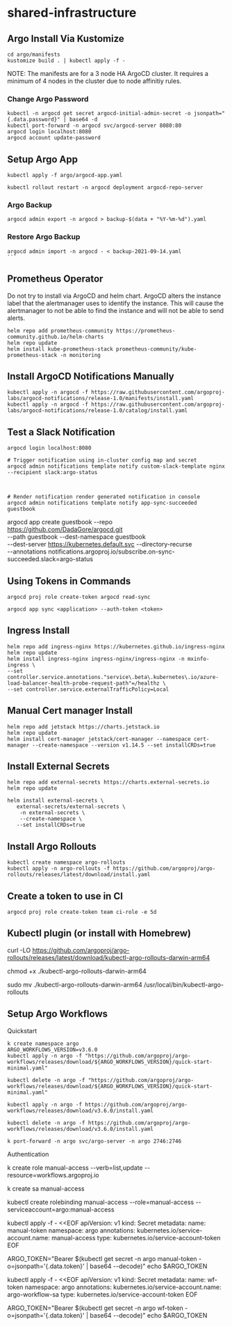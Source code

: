 # shared-infrastructure

## Argo Install Via Kustomize

```
cd argo/manifests
kustomize build . | kubectl apply -f -
```

NOTE: The manifests are for a 3 node HA ArgoCD cluster. It requires a minimum of 4 nodes in the cluster due to node affinitiy rules.

### Change Argo Password

```
kubectl -n argocd get secret argocd-initial-admin-secret -o jsonpath="{.data.password}" | base64 -d
kubectl port-forward -n argocd svc/argocd-server 8080:80
argocd login localhost:8080
argocd account update-password
```


## Setup Argo App

```
kubectl apply -f argo/argocd-app.yaml

kubectl rollout restart -n argocd deployment argocd-repo-server

```

### Argo Backup

```
argocd admin export -n argocd > backup-$(data + "%Y-%m-%d").yaml
```

### Restore Argo Backup

````
argocd admin import -n argocd - < backup-2021-09-14.yaml
```
````

## Prometheus Operator

Do not try to install via ArgoCD and helm chart. ArgoCD alters the instance label that the alertmanager uses to identify the instance. This will cause the alertmanager to not be able to find the instance and will not be able to send alerts.

```
helm repo add prometheus-community https://prometheus-community.github.io/helm-charts
helm repo update
helm install kube-prometheus-stack prometheus-community/kube-prometheus-stack -n monitoring

```

## Install ArgoCD Notifications Manually

```
kubectl apply -n argocd -f https://raw.githubusercontent.com/argoproj-labs/argocd-notifications/release-1.0/manifests/install.yaml
kubectl apply -n argocd -f https://raw.githubusercontent.com/argoproj-labs/argocd-notifications/release-1.0/catalog/install.yaml

```

## Test a Slack Notification

```
argocd login localhost:8080

# Trigger notification using in-cluster config map and secret
argocd admin notifications template notify custom-slack-template nginx --recipient slack:argo-status



# Render notification render generated notification in console
argocd admin notifications template notify app-sync-succeeded guestbook

```

argocd app create guestbook --repo https://github.com/DadaGore/argocd.git \
 --path guestbook --dest-namespace guestbook \
 --dest-server https://kubernetes.default.svc --directory-recurse \
 --annotations notifications.argoproj.io/subscribe.on-sync-succeeded.slack=argo-status

## Using Tokens in Commands

```
argocd proj role create-token argocd read-sync

argocd app sync <application> --auth-token <token>

```

## Ingress Install

```
helm repo add ingress-nginx https://kubernetes.github.io/ingress-nginx
helm repo update
helm install ingress-nginx ingress-nginx/ingress-nginx -n mxinfo-ingress \
--set controller.service.annotations."service\.beta\.kubernetes\.io/azure-load-balancer-health-probe-request-path"=/healthz \
--set controller.service.externalTrafficPolicy=Local
```

## Manual Cert manager Install

```
helm repo add jetstack https://charts.jetstack.io
helm repo update
helm install cert-manager jetstack/cert-manager --namespace cert-manager --create-namespace --version v1.14.5 --set installCRDs=true
```

## Install External Secrets

```
helm repo add external-secrets https://charts.external-secrets.io
helm repo update

helm install external-secrets \
   external-secrets/external-secrets \
    -n external-secrets \
    --create-namespace \
   --set installCRDs=true
```

## Install Argo Rollouts

```
kubectl create namespace argo-rollouts
kubectl apply -n argo-rollouts -f https://github.com/argoproj/argo-rollouts/releases/latest/download/install.yaml
```

## Create a token to use in CI

```
argocd proj role create-token team ci-role -e 5d

```
## Kubectl plugin (or install with Homebrew)

curl -LO https://github.com/argoproj/argo-rollouts/releases/latest/download/kubectl-argo-rollouts-darwin-arm64

chmod +x ./kubectl-argo-rollouts-darwin-arm64

sudo mv ./kubectl-argo-rollouts-darwin-arm64 /usr/local/bin/kubectl-argo-rollouts

## Setup Argo Workflows

Quickstart
````
k create namespace argo
ARGO_WORKFLOWS_VERSION=v3.6.0
kubectl apply -n argo -f "https://github.com/argoproj/argo-workflows/releases/download/${ARGO_WORKFLOWS_VERSION}/quick-start-minimal.yaml"

kubectl delete -n argo -f "https://github.com/argoproj/argo-workflows/releases/download/${ARGO_WORKFLOWS_VERSION}/quick-start-minimal.yaml"

kubectl apply -n argo -f https://github.com/argoproj/argo-workflows/releases/download/v3.6.0/install.yaml

kubectl delete -n argo -f https://github.com/argoproj/argo-workflows/releases/download/v3.6.0/install.yaml

k port-forward -n argo svc/argo-server -n argo 2746:2746
````

Authentication

k create role manual-access --verb=list,update --resource=workflows.argoproj.io

k create sa manual-access

kubectl create rolebinding manual-access --role=manual-access --serviceaccount=argo:manual-access

kubectl apply -f - <<EOF
apiVersion: v1
kind: Secret
metadata:
  name: manual-token
  namespace: argo
  annotations:
    kubernetes.io/service-account.name: manual-access
type: kubernetes.io/service-account-token
EOF


ARGO_TOKEN="Bearer $(kubectl get secret -n argo manual-token -o=jsonpath='{.data.token}' | base64 --decode)"
echo $ARGO_TOKEN


kubectl apply -f - <<EOF
apiVersion: v1
kind: Secret
metadata:
  name: wf-token
  namespace: argo
  annotations:
    kubernetes.io/service-account.name: argo-workflow-sa
type: kubernetes.io/service-account-token
EOF

ARGO_TOKEN="Bearer $(kubectl get secret -n argo wf-token -o=jsonpath='{.data.token}' | base64 --decode)"
echo $ARGO_TOKEN

